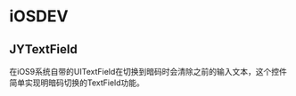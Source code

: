 # iOSDEV
## JYTextField
在iOS9系统自带的UITextField在切换到暗码时会清除之前的输入文本，这个控件简单实现明暗码切换的TextField功能。
[](https://github.com/HuangJinyong/iOSDEV/blob/master/JYTextFileld/160609021.gif)



